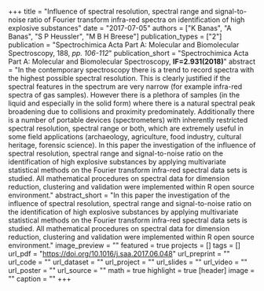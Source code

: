 +++
title = "Influence of spectral resolution, spectral range and signal-to-noise ratio of Fourier transform infra-red spectra on identification of high explosive substances"
date = "2017-07-05"
authors = ["K Banas", "A Banas", "S P Heussler", "M B H Breese"]
publication_types = ["2"]
publication = "Spectrochimica Acta Part A: Molecular and Biomolecular Spectroscopy, 188, _pp. 106-112_"
publication_short = "Spectrochimica Acta Part A: Molecular and Biomolecular Spectroscopy, **IF=2.931(2018)**"
abstract = "In the contemporary spectroscopy there is a trend to record spectra with the highest possible spectral resolution. This is clearly justified if the spectral features in the spectrum are very narrow (for example infra-red spectra of gas samples). However there is a plethora of samples (in the liquid and especially in the solid form) where there is a natural spectral peak broadening due to collisions and proximity predominately. Additionally there is a number of portable devices (spectrometers) with inherently restricted spectral resolution, spectral range or both, which are extremely useful in some field applications (archaeology, agriculture, food industry, cultural heritage, forensic science). In this paper the investigation of the influence of spectral resolution, spectral range and signal-to-noise ratio on the identification of high explosive substances by applying multivariate statistical methods on the Fourier transform infra-red spectral data sets is studied. All mathematical procedures on spectral data for dimension reduction, clustering and validation were implemented within R open source environment."
abstract_short = "In this paper the investigation of the influence of spectral resolution, spectral range and signal-to-noise ratio on the identification of high explosive substances by applying multivariate statistical methods on the Fourier transform infra-red spectral data sets is studied. All mathematical procedures on spectral data for dimension reduction, clustering and validation were implemented within R open source environment."
image_preview = ""
featured = true
projects = []
tags = []
url_pdf = "https://doi.org/10.1016/j.saa.2017.06.048"
url_preprint = ""
url_code = ""
url_dataset = ""
url_project = ""
url_slides = ""
url_video = ""
url_poster = ""
url_source = ""
math = true
highlight = true
[header]
image = ""
caption = ""
+++
